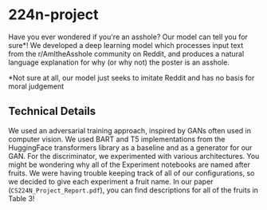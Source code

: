 # 224n-project

Have you ever wondered if you're an asshole? Our model can tell you for sure*! We developed a deep learning model which processes input text from the r/AmItheAsshole community on Reddit, and produces a natural language explanation for why (or why not) the poster is an asshole.

\*Not sure at all, our model just seeks to imitate Reddit and has no basis for moral judgement

## Technical Details
We used an adversarial training approach, inspired by GANs often used in computer vision. We used BART and T5 implementations from the HuggingFace transformers library as a baseline and as a generator for our GAN. For the discriminator, we experimented with various architectures. You might be wondering why all of the Experiment notebooks are named after fruits. We were having trouble keeping track of all of our configurations, so we decided to give each experiment a fruit name. In our paper (`CS224N_Project_Report.pdf`), you can find descriptions for all of the fruits in Table 3!

